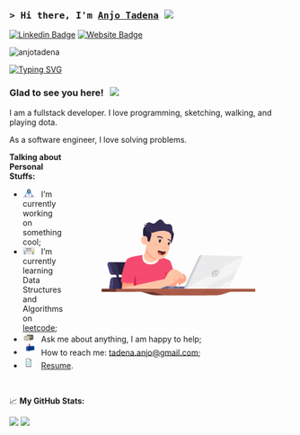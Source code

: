 ### <samp>&gt; Hi there, I'm <a href="https://anjotadena.github.io/anjotadena" target="_blank">Anjo Tadena</a> <img src="https://media.giphy.com/media/hvRJCLFzcasrR4ia7z/giphy.gif" width="25"> </samp>

[![Linkedin Badge](https://img.shields.io/badge/-LinkedIn-0e76a8?style=flat-square&logo=Linkedin&logoColor=white)](https://www.linkedin.com/in/73ch801)
[![Website Badge](https://img.shields.io/badge/Website-3b5998?style=flat-square&logo=google-chrome&logoColor=white)](https://anjotadena.github.io/anjotadena)


<p align="left"><img src="https://komarev.com/ghpvc/?username=anjotadena&label=Profile%20views&color=0e75b6&style=flat" alt="anjotadena" /> </p>

[![Typing SVG](https://readme-typing-svg.herokuapp.com?font=Fira+Code&pause=1000&width=435&lines=I'm+a+Fullstack+Developer)](https://git.io/typing-svg)

### Glad to see you here! &nbsp; ![](https://visitor-badge.glitch.me/badge?page_id=anjotadena)

I am a fullstack developer. I love programming, sketching, walking, and playing dota.

As a software engineer, I love solving problems.

<img align="right" alt="GIF" src="https://github.com/anjotadena/anjotadena/blob/main/assets/coding2.gif?raw=true" width="408" height="318" />
  

**Talking about Personal Stuffs:**

- <img src="https://github.com/anjotadena/anjotadena/blob/main/assets/developer.gif?raw=true" width="21" />&nbsp;&nbsp; I’m currently working on something cool;
- <img src="https://github.com/anjotadena/anjotadena/blob/main/assets/lightning.gif?raw=true" width="21" />&nbsp;&nbsp; I’m currently learning Data Structures and Algorithms on [leetcode](https://leetcode.com/techboi);
- <img src="https://github.com/anjotadena/anjotadena/blob/main/assets/message.gif?raw=true" width="21" />&nbsp;&nbsp; Ask me about anything, I am happy to help;
- <img src="https://github.com/anjotadena/anjotadena/blob/main/assets/letterbox.gif?raw=true" width="21" />&nbsp;&nbsp; How to reach me: tadena.anjo@gmail.com;
- <img src="https://github.com/anjotadena/anjotadena/blob/main/assets/doc.gif?raw=true" width="21" />&nbsp;&nbsp; [Resume](_).

</br>

📈 **My GitHub Stats:**

<p>
  <img height="180em" src="https://github-readme-stats.vercel.app/api?username=anjotadena&show_icons=true&hide_border=true&&count_private=true&include_all_commits=true" />
  <img height="180em" src="https://github-readme-stats.vercel.app/api/top-langs/?username=anjotadena&exclude_repo=KNN-Image-Classification&show_icons=true&hide_border=true&layout=compact&langs_count=8"/>
</p>



